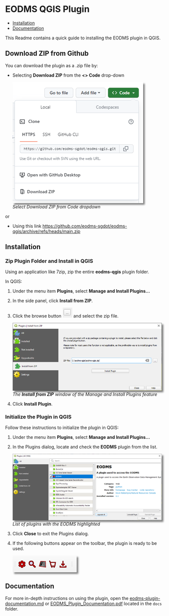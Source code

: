 EODMS QGIS Plugin
=================

- [Installation](#Installation)
- [Documentation](#documentation)

This Readme contains a quick guide to installing the EODMS plugin in QGIS.

## Download ZIP from Github

You can download the plugin as a .zip file by:

- Selecting **Download ZIP** from the **<> Code** drop-down

	<img src="./docs/images/code-dropdown.png" alt="Code Dropdown" title="Select Download ZIP from Code dropdown" style="box-shadow:5px 5px 5px grey;"><br>
    *Select Download ZIP from Code dropdown*

or

- Using this link https://github.com/eodms-sgdot/eodms-qgis/archive/refs/heads/main.zip

## Installation

### Zip Plugin Folder and Install in QGIS

Using an application like 7zip, zip the entire **eodms-qgis** plugin folder.

In QGIS:

1. Under the menu item **Plugins**, select **Manage and Install Plugins...**
2. In the side panel, click **Install from ZIP**.
3. Click the browse button <kbd>![Browse Button](./docs/images/browse-button.png)</kbd> and select the zip file.

    <img src="./docs/images/install-plugin-window.png" alt="Install Plugin Window" title="The Install from ZIP window of the Manage and Install Plugins feature" style="box-shadow:5px 5px 5px grey;"><br>
    *The **Install from ZIP** window of the Manage and Install Plugins feature*

4. Click **Install Plugin**.

### Initialize the Plugin in QGIS

Follow these instructions to initialize the plugin in QGIS:

1. Under the menu item **Plugins**, select **Manage and Install Plugins...**
2. In the Plugins dialog, locate and check the **EODMS** plugin from the list.

	<img src="./docs/images/plugin-list.png" title="List of plugins with the EODMS highlighted" style="box-shadow:5px 5px 5px grey;"><br>
    *List of plugins with the EODMS highlighted*

3. Click **Close** to exit the Plugins dialog.
4. If the following buttons appear on the toolbar, the plugin is ready to be used.

	<img title="EODMS Toolbar" src="./docs/images/eodms-toolbar.png" style="box-shadow: 5px 5px 5px grey;">

## Documentation

For more in-depth instructions on using the plugin, open the [eodms-plugin-documentation.md](docs/eodms-plugin-documentation.md) or [EODMS_Plugin_Documentation.pdf](docs/EODMS_Plugin_Documentation.pdf) located in the ```docs``` folder.
